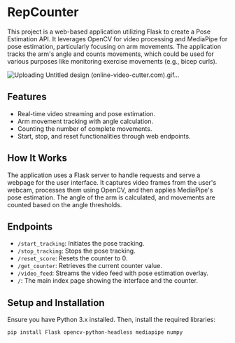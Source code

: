 # RepCounter

This project is a web-based application utilizing Flask to create a Pose Estimation API. It leverages OpenCV for video processing and MediaPipe for pose estimation, particularly focusing on arm movements. The application tracks the arm's angle and counts movements, which could be used for various purposes like monitoring exercise movements (e.g., bicep curls).

![Uploading Untitled design (online-video-cutter.com).gif…]()

## Features

- Real-time video streaming and pose estimation.
- Arm movement tracking with angle calculation.
- Counting the number of complete movements.
- Start, stop, and reset functionalities through web endpoints.

## How It Works

The application uses a Flask server to handle requests and serve a webpage for the user interface. It captures video frames from the user's webcam, processes them using OpenCV, and then applies MediaPipe's pose estimation. The angle of the arm is calculated, and movements are counted based on the angle thresholds.

## Endpoints

- `/start_tracking`: Initiates the pose tracking.
- `/stop_tracking`: Stops the pose tracking.
- `/reset_score`: Resets the counter to 0.
- `/get_counter`: Retrieves the current counter value.
- `/video_feed`: Streams the video feed with pose estimation overlay.
- `/`: The main index page showing the interface and the counter.

## Setup and Installation

Ensure you have Python 3.x installed. Then, install the required libraries:

```bash
pip install Flask opencv-python-headless mediapipe numpy
